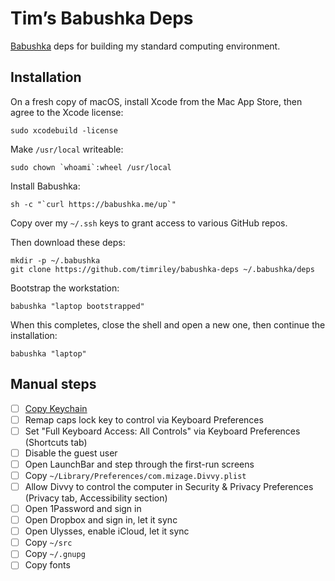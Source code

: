 # Tim’s Babushka Deps

[Babushka](http://babushka.me) deps for building my standard computing environment.

## Installation

On a fresh copy of macOS, install Xcode from the Mac App Store, then agree to the Xcode license:

```
sudo xcodebuild -license
```

Make `/usr/local` writeable:

```
sudo chown `whoami`:wheel /usr/local
```

Install Babushka:

```
sh -c "`curl https://babushka.me/up`"
```

Copy over my `~/.ssh` keys to grant access to various GitHub repos.

Then download these deps:

```
mkdir -p ~/.babushka
git clone https://github.com/timriley/babushka-deps ~/.babushka/deps
```

Bootstrap the workstation:

```
babushka "laptop bootstrapped"
```

When this completes, close the shell and open a new one, then continue the installation:

```
babushka "laptop"
```

## Manual steps

- [ ] [Copy Keychain](https://support.apple.com/kb/PH20120?locale=en_US)
- [ ] Remap caps lock key to control via Keyboard Preferences
- [ ] Set "Full Keyboard Access: All Controls" via Keyboard Preferences (Shortcuts tab)
- [ ] Disable the guest user
- [ ] Open LaunchBar and step through the first-run screens
- [ ] Copy `~/Library/Preferences/com.mizage.Divvy.plist`
- [ ] Allow Divvy to control the computer in Security & Privacy Preferences (Privacy tab, Accessibility section)
- [ ] Open 1Password and sign in
- [ ] Open Dropbox and sign in, let it sync
- [ ] Open Ulysses, enable iCloud, let it sync
- [ ] Copy `~/src`
- [ ] Copy `~/.gnupg`
- [ ] Copy fonts
